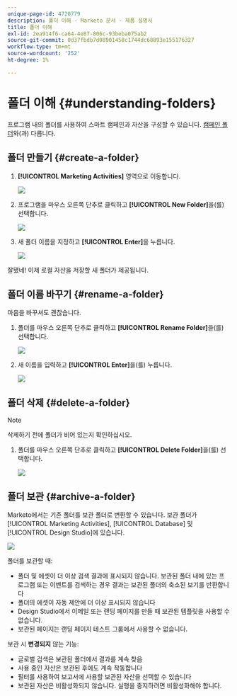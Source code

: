 ```yaml
---
unique-page-id: 4720779
description: 폴더 이해 - Marketo 문서 - 제품 설명서
title: 폴더 이해
exl-id: 2ea914f6-ca64-4e87-806c-93beba075ab2
source-git-commit: 0d37fbdb7d08901458c1744dc68893e155176327
workflow-type: tm+mt
source-wordcount: '252'
ht-degree: 1%

---
```


# 폴더 이해 {#understanding-folders}

프로그램 내의 폴더를 사용하여 스마트 캠페인과 자산을 구성할 수 있습니다. [캠페인 폴더](/help/marketo/product-docs/core-marketo-concepts/miscellaneous/create-new-campaign-folder.md)와(과) 다릅니다.

## 폴더 만들기 {#create-a-folder}

1. **[!UICONTROL Marketing Activities]** 영역으로 이동합니다.

   ![](assets/ma.png)

1. 프로그램을 마우스 오른쪽 단추로 클릭하고 **[!UICONTROL New Folder]**&#x200B;을(를) 선택합니다.

   ![](assets/image2015-4-20-18-3a45-3a14.png)

1. 새 폴더 이름을 지정하고 **[!UICONTROL Enter]**&#x200B;을 누릅니다.

   ![](assets/image2015-4-20-18-3a46-3a57.png)

잘됐네! 이제 로컬 자산을 저장할 새 폴더가 제공됩니다.

## 폴더 이름 바꾸기 {#rename-a-folder}

마음을 바꾸셔도 괜찮습니다.

1. 폴더를 마우스 오른쪽 단추로 클릭하고 **[!UICONTROL Rename Folder]**&#x200B;을(를) 선택합니다.

   ![](assets/image2015-4-20-18-3a49-3a10.png)

1. 새 이름을 입력하고 **[!UICONTROL Enter]**&#x200B;을(를) 누릅니다.

   ![](assets/image2015-4-20-18-3a52-3a30.png)

## 폴더 삭제 {#delete-a-folder}

>[!NOTE]
>
>삭제하기 전에 폴더가 비어 있는지 확인하십시오.

1. 폴더를 마우스 오른쪽 단추로 클릭하고 **[!UICONTROL Delete Folder]**&#x200B;을(를) 선택합니다.

   ![](assets/image2015-4-20-18-3a55-3a51.png)

## 폴더 보관 {#archive-a-folder}

Marketo에서는 기존 폴더를 보관 폴더로 변환할 수 있습니다. 보관 폴더가 [!UICONTROL Marketing Activities], [!UICONTROL Database] 및 [!UICONTROL Design Studio]에 있습니다.

![](assets/image2015-4-20-19-3a3-3a46.png)

폴더를 보관할 때:

* 폴더 및 에셋이 더 이상 검색 결과에 표시되지 않습니다. 보관된 폴더 내에 있는 프로그램 또는 이벤트를 검색하는 경우 결과는 보관된 폴더의 축소된 보기를 반환합니다
* 폴더의 에셋이 자동 제안에 더 이상 표시되지 않습니다
* Design Studio에서 이메일 또는 랜딩 페이지를 만들 때 보관된 템플릿을 사용할 수 없습니다.
* 보관된 페이지는 랜딩 페이지 테스트 그룹에서 사용할 수 없습니다.

보관 시 **변경되지** 않는 기능:

* 글로벌 검색은 보관된 폴더에서 결과를 계속 찾음
* 사용 중인 자산은 보관된 후에도 계속 작동합니다
* 필터를 사용하여 보고서에 사용할 보관된 자산을 선택할 수 있습니다
* 보관된 자산은 비활성화되지 않습니다. 실행을 중지하려면 비활성화해야 합니다.
